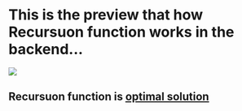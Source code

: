 <h1>This is the preview that how Recursuon function works in the backend...</h1>

<img src='https://zvzzt.files.wordpress.com/2014/05/fibonacci1.png'>

<h2>Recursuon function is <a href = 'https://github.com/heet7/PythonBasics/blob/main/what%20is%20optimal%20solution/ReadMe.md'>optimal solution</a></h2>
